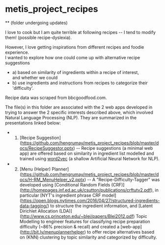 # metis_project_recipes 
** (folder undergoing updates)  

I love to cook but I am quite terrible at following recipes -- I tend to modify them! (possible recipe-dyslexia).  
 
However, I love getting inspirations from different recipes and foodie experience.   
I wanted to explore how one could come up with alternative recipe suggestions 
- a) based on similarity of ingredients within a recipe of interest,   
and whether we could  
- b) use ingredients and instructions from recipes to categorize their 'difficulty'.

Recipe data was scraped from bbcgoodfood.com.

The file(s) in this folder are associated with the 2 web apps developed in trying to answer the 2 specific interests described above, which involved Natural Language Processing (NLP). They are summarized in the presentations linked below:  
- 1) [Recipe Suggestion] (https://github.com/hengrumay/metis_project_recipes/blob/master/docs/RecipeSuggestor.pptx) -- Recipe suggestions (a minimal web app) are offered based on similarity in ingredient list modelled and trained using [word2vec](https://code.google.com/archive/p/word2vec/) (a shallow Artificial Neural Network for NLP).   
- 2) [Menu (Helper) Planner] (https://github.com/hengrumay/metis_project_recipes/blob/master/docs/H-RM_MenuHelper_v2.pptx) -- A "Recipe-Difficulty-Tagger" was developed using [Conditional Random Fields (CRF)] (http://homepages.inf.ed.ac.uk/csutton/publications/crftutv2.pdf), in particular [NYT's ingredient phrase CRF model] (https://open.blogs.nytimes.com/2016/04/27/structured-ingredients-data-tagging/) to structure the ingredient information, and [Latent Dirichlet Allocation (LDA)] (http://www.cs.princeton.edu/~blei/papers/Blei2012.pdf) Topic Modelling to engineer features for classifying recipe preparation difficulty (~86% precision & recall) and created a [web-app] (http://bit.ly/menuplannerhelper) to offer recipe alternatives based on (KNN) clustering by topic similarity and categorized by difficulty.  
